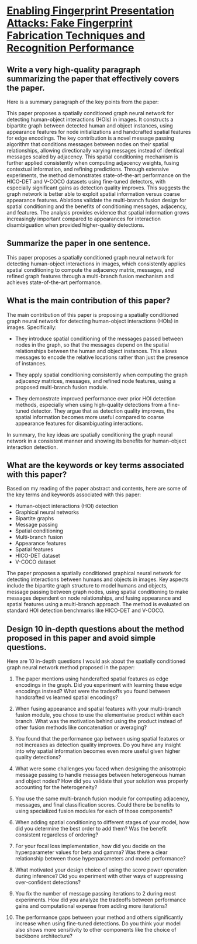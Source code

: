 # [Enabling Fingerprint Presentation Attacks: Fake Fingerprint Fabrication   Techniques and Recognition Performance](https://arxiv.org/abs/2012.0606)

## Write a very high-quality paragraph summarizing the paper that effectively covers the paper.

 Here is a summary paragraph of the key points from the paper:

This paper proposes a spatially conditioned graph neural network for detecting human-object interactions (HOIs) in images. It constructs a bipartite graph between detected human and object instances, using appearance features for node initializations and handcrafted spatial features for edge encodings. The key contribution is a novel message passing algorithm that conditions messages between nodes on their spatial relationships, allowing directionally varying messages instead of identical messages scaled by adjacency. This spatial conditioning mechanism is further applied consistently when computing adjacency weights, fusing contextual information, and refining predictions. Through extensive experiments, the method demonstrates state-of-the-art performance on the HICO-DET and V-COCO datasets using fine-tuned detectors, with especially significant gains as detection quality improves. This suggests the graph network is better able to exploit spatial information versus coarse appearance features. Ablations validate the multi-branch fusion design for spatial conditioning and the benefits of conditioning messages, adjacency, and features. The analysis provides evidence that spatial information grows increasingly important compared to appearances for interaction disambiguation when provided higher-quality detections.


## Summarize the paper in one sentence.

 This paper proposes a spatially conditioned graph neural network for detecting human-object interactions in images, which consistently applies spatial conditioning to compute the adjacency matrix, messages, and refined graph features through a multi-branch fusion mechanism and achieves state-of-the-art performance.


## What is the main contribution of this paper?

 The main contribution of this paper is proposing a spatially conditioned graph neural network for detecting human-object interactions (HOIs) in images. Specifically:

- They introduce spatial conditioning of the messages passed between nodes in the graph, so that the messages depend on the spatial relationships between the human and object instances. This allows messages to encode the relative locations rather than just the presence of instances.

- They apply spatial conditioning consistently when computing the graph adjacency matrices, messages, and refined node features, using a proposed multi-branch fusion module. 

- They demonstrate improved performance over prior HOI detection methods, especially when using high-quality detections from a fine-tuned detector. They argue that as detection quality improves, the spatial information becomes more useful compared to coarse appearance features for disambiguating interactions.

In summary, the key ideas are spatially conditioning the graph neural network in a consistent manner and showing its benefits for human-object interaction detection.


## What are the keywords or key terms associated with this paper?

 Based on my reading of the paper abstract and contents, here are some of the key terms and keywords associated with this paper:

- Human-object interactions (HOI) detection
- Graphical neural networks
- Bipartite graphs 
- Message passing
- Spatial conditioning
- Multi-branch fusion
- Appearance features
- Spatial features
- HICO-DET dataset
- V-COCO dataset

The paper proposes a spatially conditioned graphical neural network for detecting interactions between humans and objects in images. Key aspects include the bipartite graph structure to model humans and objects, message passing between graph nodes, using spatial conditioning to make messages dependent on node relationships, and fusing appearance and spatial features using a multi-branch approach. The method is evaluated on standard HOI detection benchmarks like HICO-DET and V-COCO.


## Design 10 in-depth questions about the method proposed in this paper and avoid simple questions.

 Here are 10 in-depth questions I would ask about the spatially conditioned graph neural network method proposed in the paper:

1. The paper mentions using handcrafted spatial features as edge encodings in the graph. Did you experiment with learning these edge encodings instead? What were the tradeoffs you found between handcrafted vs learned spatial encodings?

2. When fusing appearance and spatial features with your multi-branch fusion module, you chose to use the elementwise product within each branch. What was the motivation behind using the product instead of other fusion methods like concatenation or averaging? 

3. You found that the performance gap between using spatial features or not increases as detection quality improves. Do you have any insight into why spatial information becomes even more useful given higher quality detections?

4. What were some challenges you faced when designing the anisotropic message passing to handle messages between heterogeneous human and object nodes? How did you validate that your solution was properly accounting for the heterogeneity?

5. You use the same multi-branch fusion module for computing adjacency, messages, and final classification scores. Could there be benefits to using specialized fusion modules for each of those components? 

6. When adding spatial conditioning to different stages of your model, how did you determine the best order to add them? Was the benefit consistent regardless of ordering?

7. For your focal loss implementation, how did you decide on the hyperparameter values for beta and gamma? Was there a clear relationship between those hyperparameters and model performance?

8. What motivated your design choice of using the score power operation during inference? Did you experiment with other ways of suppressing over-confident detections?

9. You fix the number of message passing iterations to 2 during most experiments. How did you analyze the tradeoffs between performance gains and computational expense from adding more iterations?

10. The performance gaps between your method and others significantly increase when using fine-tuned detections. Do you think your model also shows more sensitivity to other components like the choice of backbone architecture?
